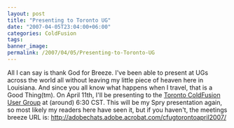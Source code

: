 ```yaml
---
layout: post
title: "Presenting to Toronto UG"
date: "2007-04-05T23:04:00+06:00"
categories: ColdFusion 
tags: 
banner_image: 
permalink: /2007/04/05/Presenting-to-Toronto-UG
---
```


All I can say is thank God for Breeze. I've been able to present at UGs across the world all without leaving my little piece of heaven here in Louisiana. And since you all know what happens when I travel, that is a Good Thing(tm). On April 11th, I'll be presenting to the <a href="http://www.cfugtoronto.org/">Toronto ColdFusion User Group</a> at (around) 6:30 CST. This will be my Spry presentation again, so most likely my readers here have seen it, but if you haven't, the meetings breeze URL is: <a href="http://adobechats.adobe.acrobat.com/cfugtorontoapril2007/">http://adobechats.adobe.acrobat.com/cfugtorontoapril2007/</a>